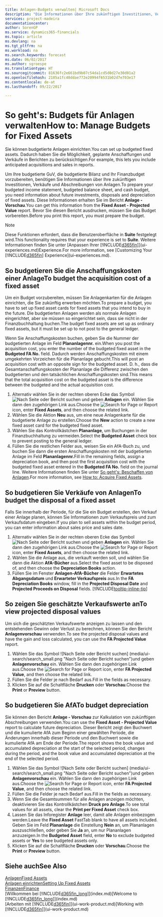 ```yaml
---
title: Anlagen-Budgets verwalten| Microsoft Docs
description: "Die Informationen über Ihre zukünftigen Investitionen, Verkäufe und Abschreibungen von Anlagen, die Ihnen helfen, Budget- und Planungen vorzubereiten."
services: project-madeira
documentationcenter: 
author: SorenGP
ms.service: dynamics365-financials
ms.topic: article
ms.devlang: na
ms.tgt_pltfrm: na
ms.workload: na
ms.search.keywords: forecast
ms.date: 06/02/2017
ms.author: sgroespe
ms.translationtype: HT
ms.sourcegitcommit: 81636fc2e661bd9b07c54da1cd5d0d27e30d01a2
ms.openlocfilehash: 2185a1fc40ddae772e20994f6531b02d7e703e17
ms.contentlocale: de-at
ms.lasthandoff: 09/22/2017

---
```

# <a name="how-to-manage-budgets-for-fixed-assets"></a><span data-ttu-id="a2d2d-103">So geht's: Budgets für Anlagen verwalten</span><span class="sxs-lookup"><span data-stu-id="a2d2d-103">How to: Manage Budgets for Fixed Assets</span></span>
<span data-ttu-id="a2d2d-104">Sie können budgetierte Anlagen einrichten.</span><span class="sxs-lookup"><span data-stu-id="a2d2d-104">You can set up budgeted fixed assets.</span></span> <span data-ttu-id="a2d2d-105">Dadurch haben Sie die Möglichkeit, geplante Anschaffungen und Verkäufe in Berichten zu berücksichtigen.</span><span class="sxs-lookup"><span data-stu-id="a2d2d-105">For example, this lets you include anticipated acquisitions and sales in reports.</span></span>  

<span data-ttu-id="a2d2d-106">Um Ihre budgetierte GuV, die budgetierte Bilanz und Ihr Finanzbudget vorzubereiten, benötigen Sie Informationen über Ihre zukünftigen Investitionen, Verkäufe und Abschreibungen von Anlagen.</span><span class="sxs-lookup"><span data-stu-id="a2d2d-106">To prepare your budgeted income statement, budgeted balance sheet, and cash budget, you need information about future investments, disposals and depreciation of fixed assets.</span></span> <span data-ttu-id="a2d2d-107">Diese Informationen erhalten Sie im Bericht **Anlage - Vorschau**.</span><span class="sxs-lookup"><span data-stu-id="a2d2d-107">You can get this information from the **Fixed Asset - Projected Value** report.</span></span> <span data-ttu-id="a2d2d-108">Bevor Sie diesen Bericht ausdrucken, müssen Sie das Budget vorbereiten.</span><span class="sxs-lookup"><span data-stu-id="a2d2d-108">Before you print this report, you must prepare the budget.</span></span>  

> [!NOTE]  
>   <span data-ttu-id="a2d2d-109">Diese Funktionen erfordert, dass die Benutzeroberfläche in **Suite** festgelegt wird.</span><span class="sxs-lookup"><span data-stu-id="a2d2d-109">This functionality requires that your experience is set to **Suite**.</span></span> <span data-ttu-id="a2d2d-110">Weitere Informationen finden Sie unter [Anpassen Ihrer [!INCLUDE[d365fin](includes/d365fin_md.md)]](ui-experiences.md)Experience.</span><span class="sxs-lookup"><span data-stu-id="a2d2d-110">For more information, see [Customizing Your [!INCLUDE[d365fin](includes/d365fin_md.md)] Experience](ui-experiences.md).</span></span>

## <a name="to-budget-the-acquisition-cost-of-a-fixed-asset"></a><span data-ttu-id="a2d2d-111">So budgetieren Sie die Anschaffungskosten einer Anlage</span><span class="sxs-lookup"><span data-stu-id="a2d2d-111">To budget the acquisition cost of a fixed asset</span></span>
<span data-ttu-id="a2d2d-112">Um ein Budget vorzubereiten, müssen Sie Anlagenkarten für die Anlagen einrichten, die Sie zukünftig erwerben möchten.</span><span class="sxs-lookup"><span data-stu-id="a2d2d-112">To prepare a budget, you have to set up fixed asset cards for fixed assets that you intend to buy in the future.</span></span> <span data-ttu-id="a2d2d-113">Die budgetierten Anlagen werden als normale Anlagen eingerichtet, aber sie müssen so eingerichtet sein, dass sie nicht in der Finanzbuchhaltung buchen.</span><span class="sxs-lookup"><span data-stu-id="a2d2d-113">The budget fixed assets are set up as ordinary fixed assets, but it must be set up to not post to the general ledger.</span></span>

<span data-ttu-id="a2d2d-114">Wenn Sie Anschaffungskosten buchen, geben Sie die Nummer der budgetierten Anlage im Feld **Plananlagennr.** ein.</span><span class="sxs-lookup"><span data-stu-id="a2d2d-114">When you post the acquisition cost, you enter the number of the budgeted fixed asset in the **Budgeted FA No.** field.</span></span> <span data-ttu-id="a2d2d-115">Dadurch werden Anschaffungskosten mit einem umgekehrten Vorzeichen für die Plananlage gebucht.</span><span class="sxs-lookup"><span data-stu-id="a2d2d-115">This will post an acquisition cost with an opposite sign for the budgeted asset.</span></span> <span data-ttu-id="a2d2d-116">D. h., dass die Gesamtanschaffungskosten der Plananlage die Differenz zwischen den budgetierten und den tatsächlichen Anschaffungskosten sind.</span><span class="sxs-lookup"><span data-stu-id="a2d2d-116">This means that the total acquisition cost on the budgeted asset is the difference between the budgeted and the actual acquisition cost.</span></span>

1. <span data-ttu-id="a2d2d-117">Alternativ wählen Sie in der rechten oberen Ecke das Symbol ![Nach Seite oder Bericht suchen](media/ui-search/search_small.png "Nach Seite oder Bericht suchen") und geben **Anlagen** ein. Wählen Sie dann den zugehörigen Link aus.</span><span class="sxs-lookup"><span data-stu-id="a2d2d-117">Choose the ![Search for Page or Report](media/ui-search/search_small.png "Search for Page or Report icon") icon, enter **Fixed Assets**, and then choose the related link.</span></span>
2. <span data-ttu-id="a2d2d-118">Wählen Sie die Aktion **Neu** aus, um eine neue Anlagenkarte für die budgetierte Anlage zu erstellen.</span><span class="sxs-lookup"><span data-stu-id="a2d2d-118">Choose the **New** action to create a new fixed asset card for the budgeted fixed asset.</span></span>
3. <span data-ttu-id="a2d2d-119">Wählen Sie das Kontrollkästchen **Plananlage**, um Buchungen in der Finanzbuchhaltung zu vermeiden.</span><span class="sxs-lookup"><span data-stu-id="a2d2d-119">Select the **Budgeted Asset** check box to prevent posting to the general ledger.</span></span>
4. <span data-ttu-id="a2d2d-120">Füllen Sie die restlichen Felder aus, weisen Sie ein AfA-Buch zu, und buchen Sie dann die ersten Anschaffungskosten mit der budgetierten Anlage im Feld **Plananlagennr.**</span><span class="sxs-lookup"><span data-stu-id="a2d2d-120">Fill in the remaining fields, assign a depreciation book, and then post the first acquisition cost with the budgeted fixed asset entered in the **Budgeted FA No.** field on the journal line.</span></span> <span data-ttu-id="a2d2d-121">Weitere Informationen finden Sie unter [So geht's: Beschaffen von Anlagen](fa-how-acquire.md).</span><span class="sxs-lookup"><span data-stu-id="a2d2d-121">For more information, see [How to: Acquire Fixed Assets](fa-how-acquire.md).</span></span>

## <a name="to-budget-the-disposal-of-a-fixed-asset"></a><span data-ttu-id="a2d2d-122">So budgetieren Sie Verkäufe von Anlagen</span><span class="sxs-lookup"><span data-stu-id="a2d2d-122">To budget the disposal of a fixed asset</span></span>
<span data-ttu-id="a2d2d-123">Falls Sie innerhalb der Periode, für die Sie ein Budget erstellen, den Verkauf einer Anlage planen, können Sie Informationen zum Verkaufspreis und zum Verkaufsdatum eingeben.</span><span class="sxs-lookup"><span data-stu-id="a2d2d-123">If you plan to sell assets within the budget period, you can enter information about sales price and sales date.</span></span>

1. <span data-ttu-id="a2d2d-124">Alternativ wählen Sie in der rechten oberen Ecke das Symbol ![Nach Seite oder Bericht suchen](media/ui-search/search_small.png "Nach Seite oder Bericht suchen") und geben **Anlagen** ein. Wählen Sie dann den zugehörigen Link aus.</span><span class="sxs-lookup"><span data-stu-id="a2d2d-124">Choose the ![Search for Page or Report](media/ui-search/search_small.png "Search for Page or Report icon") icon, enter **Fixed Assets**, and then choose the related link.</span></span>
2. <span data-ttu-id="a2d2d-125">Wählen Sie die Anlage aus, die verkauft werden soll, und wählen Sie dann die Aktion **AfA-Bücher** aus.</span><span class="sxs-lookup"><span data-stu-id="a2d2d-125">Select the fixed asset to be disposed of, and then choose the **Depreciation Books** action.</span></span>
3. <span data-ttu-id="a2d2d-126">Füllen Sie im Fenster **Anlagen-AfA-Bücher** die Felder **Erwartetes Abgangsdatum** und **Erwarteter Verkaufspreis** aus.</span><span class="sxs-lookup"><span data-stu-id="a2d2d-126">In the **FA Depreciation Books** window, fill in the **Projected Disposal Date** and **Projected Proceeds on Disposal** fields.</span></span> [!INCLUDE[tooltip-inline-tip](includes/tooltip-inline-tip_md.md)]

## <a name="to-view-projected-disposal-values"></a><span data-ttu-id="a2d2d-127">So zeigen Sie geschätzte Verkaufswerte an</span><span class="sxs-lookup"><span data-stu-id="a2d2d-127">To view projected disposal values</span></span>
<span data-ttu-id="a2d2d-128">Um sich die geschätzten Verkaufswerte anzeigen zu lassen und den entstehenden Gewinn oder Verlust zu berechnen, können Sie den Bericht **Anlagenvorschau** verwenden.</span><span class="sxs-lookup"><span data-stu-id="a2d2d-128">To see the projected disposal values and have the gain and loss calculated, you can use the **FA Projected Value** report.</span></span>

1. <span data-ttu-id="a2d2d-129">Wählen Sie das Symbol ![Nach Seite oder Bericht suchen] (media/ui-search/search_small.png "Nach Seite oder Bericht suchen")und geben **Anlagenvorschau** ein. Wählen Sie dann den zugehörigen Link aus.</span><span class="sxs-lookup"><span data-stu-id="a2d2d-129">Choose the ![Search for Page or Report](media/ui-search/search_small.png "Search for Page or Report icon") icon, enter **FA Projected Value**, and then choose the related link.</span></span>
2. <span data-ttu-id="a2d2d-130">Füllen Sie die Felder je nach Bedarf aus.</span><span class="sxs-lookup"><span data-stu-id="a2d2d-130">Fill in the fields as necessary.</span></span>
3. <span data-ttu-id="a2d2d-131">Klicken Sie auf die Schaltfläche **Drucken** oder **Vorschau**.</span><span class="sxs-lookup"><span data-stu-id="a2d2d-131">Choose the **Print** or **Preview** button.</span></span>

## <a name="to-budget-depreciation"></a><span data-ttu-id="a2d2d-132">So budgetieren Sie AfA</span><span class="sxs-lookup"><span data-stu-id="a2d2d-132">To budget depreciation</span></span>
<span data-ttu-id="a2d2d-133">Sie können den Bericht **Anlage - Vorschau** zur Kalkulation von zukünftigen Abschreibungen verwenden.</span><span class="sxs-lookup"><span data-stu-id="a2d2d-133">You can use the **Fixed Asset - Projected Value** report to calculate future depreciation.</span></span> <span data-ttu-id="a2d2d-134">Dieser Bericht zeigt den Buchwert und die kumulierte AfA zum Beginn einer gewählten Periode, die Änderungen innerhalb dieser Periode und den Buchwert sowie die kumulierte AfA am Ende der Periode.</span><span class="sxs-lookup"><span data-stu-id="a2d2d-134">The report shows the book value and accumulated depreciation at the start of the selected period, changes during the period, and the book value and accumulated depreciation at the end of the selected period.</span></span>

1. <span data-ttu-id="a2d2d-135">Wählen Sie das Symbol ![Nach Seite oder Bericht suchen] (media/ui-search/search_small.png "Nach Seite oder Bericht suchen")und geben **Anlagenvorschau** ein. Wählen Sie dann den zugehörigen Link aus.</span><span class="sxs-lookup"><span data-stu-id="a2d2d-135">Choose the ![Search for Page or Report](media/ui-search/search_small.png "Search for Page or Report icon") icon, enter **FA Projected Value**, and then choose the related link.</span></span>
2. <span data-ttu-id="a2d2d-136">Füllen Sie die Felder je nach Bedarf aus.</span><span class="sxs-lookup"><span data-stu-id="a2d2d-136">Fill in the fields as necessary.</span></span>
3. <span data-ttu-id="a2d2d-137">Wenn Sie die Gesamtsummen für alle Anlagen anzeigen möchten, deaktivieren Sie das Kontrollkästchen **Druck pro Anlage**.</span><span class="sxs-lookup"><span data-stu-id="a2d2d-137">To see total values for all assets, clear the **Print per Fixed Asset** check box.</span></span>
4. <span data-ttu-id="a2d2d-138">Lassen Sie das Inforegister **Anlage** leer, damit alle Anlagen einbezogen werden.</span><span class="sxs-lookup"><span data-stu-id="a2d2d-138">Leave the **Fixed Asset** FastTab blank to have all assets included.</span></span> <span data-ttu-id="a2d2d-139">Geben Sie im Feld **Plananlage** die Einstellung **Nein** an, um Plananlagen auszuschließen, oder geben Sie **Ja** an, um nur Plananlagen anzuzeigen.</span><span class="sxs-lookup"><span data-stu-id="a2d2d-139">In the **Budgeted Asset** field, enter **No** to exclude budgeted assets or **Yes** to see budgeted assets only.</span></span>
5. <span data-ttu-id="a2d2d-140">Klicken Sie auf die Schaltfläche **Drucken** oder **Vorschau**.</span><span class="sxs-lookup"><span data-stu-id="a2d2d-140">Choose the **Print** or **Preview** button.</span></span>

## <a name="see-also"></a><span data-ttu-id="a2d2d-141">Siehe auch</span><span class="sxs-lookup"><span data-stu-id="a2d2d-141">See Also</span></span>
[<span data-ttu-id="a2d2d-142">Anlagen</span><span class="sxs-lookup"><span data-stu-id="a2d2d-142">Fixed Assets</span></span>](fa-manage.md)  
[<span data-ttu-id="a2d2d-143">Anlagen einrichten</span><span class="sxs-lookup"><span data-stu-id="a2d2d-143">Setting Up Fixed Assets</span></span>](fa-setup.md)  
[<span data-ttu-id="a2d2d-144">Finanzen</span><span class="sxs-lookup"><span data-stu-id="a2d2d-144">Finance</span></span>](finance.md)  
<span data-ttu-id="a2d2d-145">[Willkommen bei [!INCLUDE[d365fin_long](includes/d365fin_long_md.md)]](index.md)</span><span class="sxs-lookup"><span data-stu-id="a2d2d-145">[Welcome to [!INCLUDE[d365fin_long](includes/d365fin_long_md.md)]](index.md)</span></span>  
<span data-ttu-id="a2d2d-146">[Arbeiten mit [!INCLUDE[d365fin](includes/d365fin_md.md)]](ui-work-product.md)</span><span class="sxs-lookup"><span data-stu-id="a2d2d-146">[Working with [!INCLUDE[d365fin](includes/d365fin_md.md)]](ui-work-product.md)</span></span>

